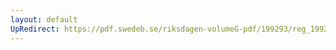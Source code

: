 ```yaml
---
layout: default
UpRedirect: https://pdf.swedeb.se/riksdagen-volumeG-pdf/199293/reg_199293/reg_199293_0099.pdf
---
```

